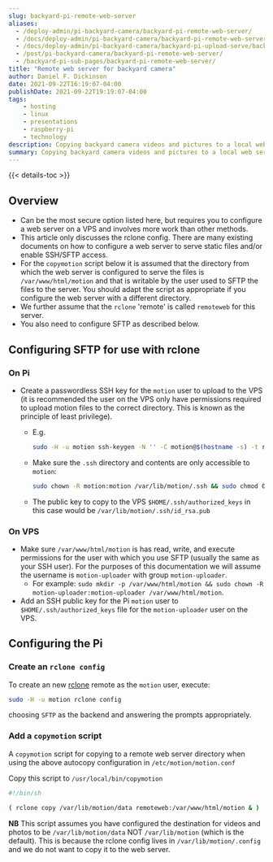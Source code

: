 ```yaml
---
slug: backyard-pi-remote-web-server
aliases:
  - /deploy-admin/pi-backyard-camera/backyard-pi-remote-web-server/
  - /docs/deploy-admin/pi-backyard-camera/backyard-pi-remote-web-server/
  - /docs/deploy-admin/pi-backyard-camera/backyard-pi-upload-serve/backyard-pi-remote-web-server/
  - /post/pi-backyard-camera/backyard-pi-remote-web-server/
  - /backyard-pi-sub-pages/backyard-pi-remote-web-server/
title: "Remote web server for backyard camera"
author: Daniel F. Dickinson
date: 2021-09-22T16:19:07-04:00
publishDate: 2021-09-22T19:19:07-04:00
tags:
    - hosting
    - linux
    - presentations
    - raspberry-pi
    - technology
description: Copying backyard camera videos and pictures to a local web server using rclone
summary: Copying backyard camera videos and pictures to a local web server using rclone
---
```


{{< details-toc >}}

## Overview

* Can be the most secure option listed here, but requires you to configure a web server on a VPS and involves more work than other methods.
* This article only discusses the rclone config. There are many existing documents on how to configure a web server to serve static files and/or enable SSH/SFTP access.
* For the ``copymotion`` script below it is assumed that the directory from which the web server is configured to serve the files is ``/var/www/html/motion`` and that is writable by the user used to SFTP the files to the server. You should adapt the script as appropriate if you configure the web server with a different directory.
* We further assume that the ``rclone`` 'remote' is called ``remoteweb`` for this server.
* You also need to configure SFTP as described below.

## Configuring SFTP for use with rclone

### On Pi

* Create a passwordless SSH key for the ``motion`` user to upload to the VPS (it is recommended the user on the VPS only have permissions required to upload motion files to the correct directory. This is known as the principle of least privilege).
  * E.g.

    ```bash
    sudo -H -u motion ssh-keygen -N '' -C motion@$(hostname -s) -t rsa
    ```

  * Make sure the ``.ssh`` directory and contents are only accessible to ``motion``:

    ```bash
    sudo chown -R motion:motion /var/lib/motion/.ssh && sudo chmod 0700 /var/lib/motion/.ssh
    ```

  * The public key to copy to the VPS ``$HOME/.ssh/authorized_keys`` in this case would be ``/var/lib/motion/.ssh/id_rsa.pub``

### On VPS

* Make sure ``/var/www/html/motion`` is has read, write, and execute permissions for the user with which you use SFTP (usually the same as your SSH user). For the purposes of this documentation we will assume the username is ``motion-uploader`` with group ``motion-uploader``.
  * For example: ``sudo mkdir -p /var/www/html/motion && sudo chown -R motion-uploader:motion-uploader /var/www/html/motion``.
* Add an SSH public key for the Pi ``motion`` user to ``$HOME/.ssh/authorized_keys`` file for the ``motion-uploader`` user on the VPS.

## Configuring the Pi

### Create an ``rclone config``

To create an new [rclone](https://rclone.org) remote as the ``motion`` user, execute:

```bash
sudo -H -u motion rclone config
```

choosing ``SFTP`` as the backend and answering the prompts appropriately.

### Add a ``copymotion`` script

A ``copymotion`` script for copying to a remote web server directory when using the above autocopy configuration in ``/etc/motion/motion.conf``

Copy this script to ``/usr/local/bin/copymotion``

```bash
#!/bin/sh

( rclone copy /var/lib/motion/data remoteweb:/var/www/html/motion & )
```

**NB** This script assumes you have configured the destination for videos and photos to be ``/var/lib/motion/data`` NOT ``/var/lib/motion`` (which is the default). This is because the rclone config lives in ``/var/lib/motion/.config`` and we do not want to copy it to the web server.

